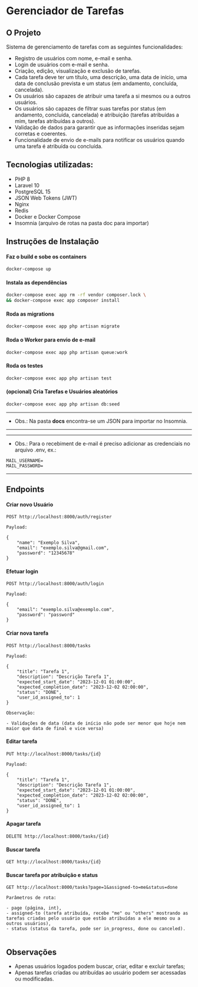 # Gerenciador de Tarefas

## O Projeto

Sistema de gerenciamento de tarefas com as seguintes funcionalidades:

- Registro de usuários com nome, e-mail e senha.
- Login de usuários com e-mail e senha.
- Criação, edição, visualização e exclusão de tarefas.
- Cada tarefa deve ter um título, uma descrição, uma data de início, uma data de conclusão prevista e um status (em andamento, concluída, cancelada).
- Os usuários são capazes de atribuir uma tarefa a si mesmos ou a outros usuários.
- Os usuários são capazes de filtrar suas tarefas por status (em andamento, concluída, cancelada) e atribuição (tarefas atribuídas a mim, tarefas atribuídas a outros).
- Validação de dados para garantir que as informações inseridas sejam corretas e coerentes.
- Funcionalidade de envio de e-mails para notificar os usuários quando uma tarefa é atribuída ou concluída.



## Tecnologias utilizadas:
- PHP 8
- Laravel 10
- PostgreSQL 15
- JSON Web Tokens (JWT)
- Nginx
- Redis
- Docker e Docker Compose
- Insomnia (arquivo de rotas na pasta doc para importar)

## Instruções de Instalação

#### Faz o build e sobe os containers
``` bash
docker-compose up
```
#### Instala as dependências
``` bash
docker-compose exec app rm -rf vendor composer.lock \
&& docker-compose exec app composer install
```
#### Roda as migrations
``` bash
docker-compose exec app php artisan migrate
```
#### Roda o Worker para envio de e-mail
``` bash
docker-compose exec app php artisan queue:work
```
#### Roda os testes
``` bash
docker-compose exec app php artisan test
```
#### (opcional) Cria Tarefas e Usuários aleatórios
``` bash
docker-compose exec app php artisan db:seed
```
---
* Obs.: Na pasta **docs** encontra-se um JSON para importar no Insomnia. 
---

---
* Obs.: Para o recebiment de e-mail é preciso adicionar as credenciais no arquivo .env, ex.:

``` 
MAIL_USERNAME=
MAIL_PASSWORD=
```
---
##  Endpoints
#### Criar novo Usuário
```
POST http://localhost:8000/auth/register

Payload:

{
	"name": "Exemplo Silva",
	"email": "exemplo.silva@gmail.com",
	"password": "12345678"
}
```
#### Efetuar login
```
POST http://localhost:8000/auth/login

Payload:

{
	"email": "exemplo.silva@exemplo.com",
	"password": "password"
}
```
#### Criar nova tarefa
```
POST http://localhost:8000/tasks

Payload:

{
	"title": "Tarefa 1",
	"description": "Descrição Tarefa 1",
	"expected_start_date": "2023-12-01 01:00:00",
	"expected_completion_date": "2023-12-02 02:00:00",
	"status": "DONE",
	"user_id_assigned_to": 1
}

Observação:

- Validações de data (data de início não pode ser menor que hoje nem maior que data de final e vice versa) 
```
#### Editar tarefa
```
PUT http://localhost:8000/tasks/{id}

Payload:

{
	"title": "Tarefa 1",
	"description": "Descrição Tarefa 1",
	"expected_start_date": "2023-12-01 01:00:00",
	"expected_completion_date": "2023-12-02 02:00:00",
	"status": "DONE",
	"user_id_assigned_to": 1
}
```
#### Apagar tarefa
```
DELETE http://localhost:8000/tasks/{id}
```
#### Buscar tarefa
```
GET http://localhost:8000/tasks/{id}
```
#### Buscar tarefa por atribuição e status
```
GET http://localhost:8000/tasks?page=1&assigned-to=me&status=done

Parâmetros de rota: 

- page (página, int),
- assigned-to (tarefa atribuída, recebe "me" ou "others" mostrando as tarefas criadas pelo usuário que estão atribuídas a ele mesmo ou a outros usuários),
- status (status da tarefa, pode ser in_progress, done ou canceled).  
 
```
## Observações
- Apenas usuários logados podem buscar, criar, editar e excluir tarefas;
- Apenas tarefas criadas ou atribuídas ao usuário podem ser acessadas ou modificadas.
